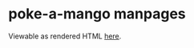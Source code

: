 # poke-a-mango manpages

Viewable as rendered HTML [here](https://cdn.rawgit.com/nabijaczleweli/poke-a-mango/man/poke-a-mango.1.html).
